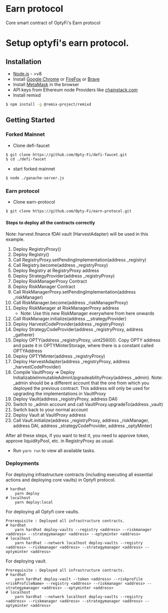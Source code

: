 # Earn protocol
Core smart contract of OptyFi's Earn protocol

# Setup optyfi's earn protocol.

## Installation

- <a href="https://nodejs.org/en/" target="_blank">Node.js</a> - >v8
- Install <a href="https://www.google.ca/chrome/" target="_blank">Google Chrome</a> or <a href="https://www.google.ca/chrome/" target="_blank">FireFox</a> or <a href="https://www.mozilla.org/en-CA/firefox/" target="_blank">Brave</a>
- Install <a href="https://brave.com/" target="_blank">MetaMask</a> in the browser
- API keys from Ethereum node Providers like <a href="https://chainstack.com" target="_blank">chainstack.com</a>
- Install remixd 
```bash
$ npm install -g @remix-project/remixd
```

## Getting Started

### Forked Mainnet

- Clone defi-faucet 

```bash
$ git clone https://github.com/Opty-Fi/defi-faucet.git
$ cd ./defi-faucet
```

- start forked mainnet

```bash
$ node ./ganache-server.js
```

###  Earn protocol

- Clone earn-protocol

```bash
$ git clone https://github.com/Opty-Fi/earn-protocol.git
```
#### Steps to deploy all the contracts correctly
Note: harvest.finance fDAI vault (HarvestAdapter) will be used in this example.
1. Deploy RegistryProxy()
2. Deploy Registry()
3. Call RegistryProxy.setPendingImplementation(address _registry)
4. Call Registry.become(address _registryProxy)
5. Deploy Registry at RegistryProxy address
6. Deploy StrategyProvider(address _registryProxy)
7. Deploy RiskManagerProxy Contract
8. Deploy RiskManager Contract
9. Call RiskManagerProxy.setPendingImplementation(address _riskManager)
10. Call RiskManager.become(address _riskManagerProxy)
11. Deploy RiskManager at RiskManagerProxy address
    - Note: Use this new RiskManager everywhere from here onwards
12. Call RiskManager.initialize(address __strategyProvider)
13. Deploy HarvestCodeProvider(address _registryProxy)
14. Deploy StrategyCodeProvider(address _registryProxy, address _gatherer)
15. Deploy OPTY(address _registryProxy, uint256(0)). Copy OPTY address and paste it in OPTYMinterStorage, where there is a constant called OPTYAddress
16. Deploy OPTYMinter(address _registryProxy)
17. Deploy HarvestAdapter(address _registryProxy, address _harvestCodeProvider)
18. Compile VaultProxy => Deploy InitializableImmutableAdminUpgradeabilityProxy(address _admin). Note: _admin should be a different account that the one from which you deployed the previous contract. This address will only be used for upgrading the implementations in VaultProxy
19. Deploy Vault(address _registryProxy, address DAI)
20. Switch to _admin account and call VaultProxy.upgradeTo(address _vault)
21. Switch back to your normal account
22. Deploy Vault at VaultProxy address
23. Call Vault.initialize(address _registryProxy, address _riskManager, address DAI, address _strategyCodeProvider, address _optyMinter)

After all these steps, if you want to test it, you need to approve token, approve liquidityPool, etc. in RegistryProxy as usual.

- Run `yarn run` to view all available tasks.

### Deployments
For deploying infrastructure contracts (including executing all essential actions and deploying core vaults) in Optyfi protocol.
```
# hardhat
    yarn deploy
# localhost
    yarn deploy:local
```
For deploying all Optyfi core vaults.
```
Prerequisite : Deployed all infrastructure contracts.
# hardhat
    yarn hardhat deploy-vaults --registry <address> --riskmanager <address> --strategymanager <address> --optyminter <address>
# localhost
    yarn hardhat --network localhost deploy-vaults --registry <address> --riskmanager <address> --strategymanager <address> --optyminter <address>
```
For deploying vault.
```
Prerequisite : Deployed all infrastructure contracts.
# hardhat
    yarn hardhat deploy-vault --token <address> --riskprofile <riskProfileName> --registry <address> --riskmanager <address> --strategymanager <address> --optyminter <address>
# localhost
    yarn hardhat --network localhost deploy-vaults --registry <address> --riskmanager <address> --strategymanager <address> --optyminter <address>
```